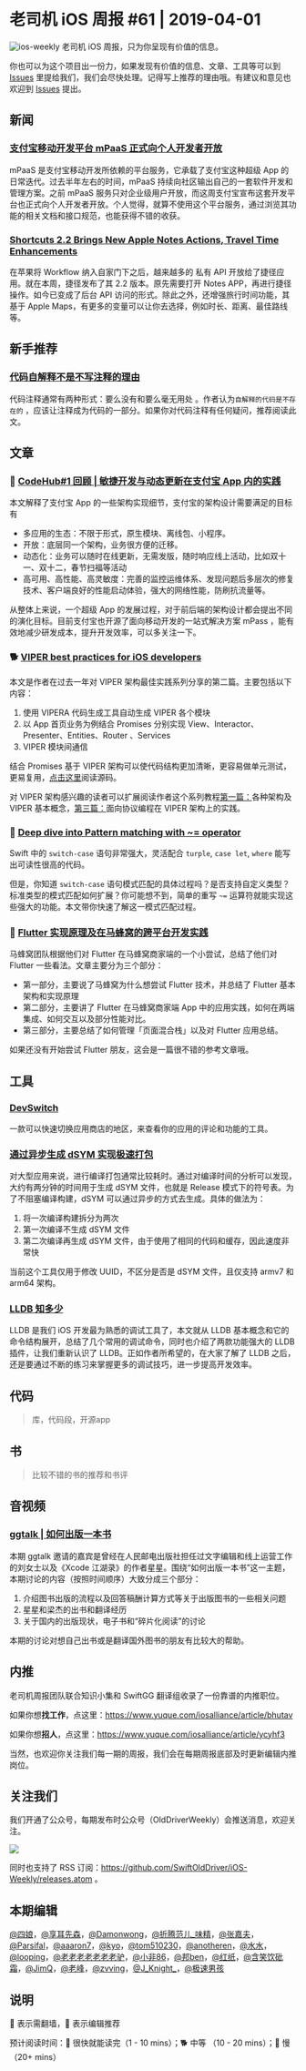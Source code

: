 # 老司机 iOS 周报 #61 | 2019-04-01

![ios-weekly](https://github.com/SwiftOldDriver/iOS-Weekly/blob/master/assets/ios-weekly.png?raw=true)
老司机 iOS 周报，只为你呈现有价值的信息。

你也可以为这个项目出一份力，如果发现有价值的信息、文章、工具等可以到 [Issues](https://github.com/SwiftOldDriver/iOS-Weekly/issues) 里提给我们，我们会尽快处理。记得写上推荐的理由哦。有建议和意见也欢迎到 [Issues](https://github.com/SwiftOldDriver/iOS-Weekly/issues) 提出。

## 新闻

### [支付宝移动开发平台 mPaaS 正式向个人开发者开放](https://fw.alipay.com/alipaymarket/ability/AM010000000000002935/detail.htm)

mPaaS 是支付宝移动开发所依赖的平台服务，它承载了支付宝这种超级 App 的日常迭代。过去半年左右的时间，mPaaS 持续向社区输出自己的一套软件开发和管理方案。之前 mPaaS 服务只对企业级用户开放，而这周支付宝宣布这套开发平台也正式向个人开发者开放。个人觉得，就算不使用这个平台服务，通过浏览其功能的相关文档和接口规范，也能获得不错的收获。

### [Shortcuts 2.2 Brings New Apple Notes Actions, Travel Time Enhancements](https://www.macstories.net/ios/shortcuts-2-2-brings-new-apple-notes-actions-travel-time-enhancements/)

在苹果将 Workflow 纳入自家门下之后，越来越多的 私有 API 开放给了捷径应用。就在本周，捷径发布了其 2.2 版本。原先需要打开 Notes APP，再进行捷径操作。如今已变成了后台 API 访问的形式。除此之外，还增强旅行时间功能，其基于 Apple Maps，有更多的变量可以让你去选择，例如时长、距离、最佳路线等。

## 新手推荐

### [代码自解释不是不写注释的理由](https://www.infoq.cn/article/eQlxAX013D9h5b-B356Q)

代码注释通常有两种形式：要么没有和要么毫无用处 。作者认为`自解释的代码是不存在的` ，应该让注释成为代码的一部分。如果你对代码注释有任何疑问，推荐阅读此文。

## 文章

### 🐎 [CodeHub#1 回顾 | 敏捷开发与动态更新在支付宝 App 内的实践](https://mp.weixin.qq.com/s/eXzojM0lCaaCW4JxBaU6BQ)

本文解释了支付宝 App 的一些架构实现细节，支付宝的架构设计需要满足的目标有

- 多应用的生态：不限于形式，原生模块、离线包、小程序。
- 开放：底层同一个架构，业务很方便的迁移。
- 动态化：业务可以随时在线更新，无需发版，随时响应线上活动，比如双十一、双十二，春节扫福等活动
- 高可用、高性能、高灵敏度：完善的监控运维体系、发现问题后多层次的修复技术、客户端良好的性能启动体验，强大的网络性能，防刷抗流量等。

从整体上来说，一个超级 App 的发展过程，对于前后端的架构设计都会提出不同的演化目标。目前支付宝也开源了面向移动开发的一站式解决方案 mPass ，能有效地减少研发成本，提升开发效率，可以多关注一下。

### 🐕 [VIPER best practices for iOS developers](https://theswiftdev.com/2019/03/11/viper-best-practices-for-ios-developers/)

本文是作者在过去一年对 VIPER 架构最佳实践系列分享的第二篇。主要包括以下内容：

1. 使用 VIPERA 代码生成工具自动生成 VIPER 各个模块
2. 以 App 首页业务为例结合 Promises 分别实现 View、Interactor、Presenter、Entities、Router 、Services
3. VIPER 模块间通信

结合 Promises 基于 VIPER 架构可以使代码结构更加清晰，更容易做单元测试，更易复用，[点击这里](https://github.com/theswiftdev/viper-best-practices/)阅读源码。

对 VIPER 架构感兴趣的读者可以扩展阅读作者这个系列教程[第一篇：](https://theswiftdev.com/2018/03/12/the-ultimate-viper-architecture-tutorial/)各种架构及 VIPER 基本概念，[第三篇：](https://theswiftdev.com/2019/03/19/mastering-the-viper-architecture/)面向协议编程在 VIPER 架构上的实践。

### 🐎 [Deep dive into Pattern matching with ~= operator](https://mecid.github.io/2019/03/20/pattern-matching-operator/)

Swift 中的 `switch-case` 语句非常强大，灵活配合 `turple`, `case let`, `where` 能写出可读性很高的代码。

但是，你知道 `switch-case` 语句模式匹配的具体过程吗？是否支持自定义类型？标准类型的模式匹配如何扩展？你可能想不到，简单的重写 `~=` 运算符就能实现这些强大的功能。本文带你快速了解这一模式匹配过程。

### 🐢 [Flutter 实现原理及在马蜂窝的跨平台开发实践](https://mp.weixin.qq.com/s/WBnj_6sOonjR9XUnB-wZPA)

马蜂窝团队根据他们对 Flutter 在马蜂窝商家端的一个小尝试，总结了他们对 Flutter 一些看法。文章主要分为三个部分：

- 第一部分，主要说了马蜂窝为什么想尝试 Flutter 技术，并总结了 Flutter 基本架构和实现原理
- 第二部分，主要讲了 Flutter 在马蜂窝商家端 App 中的应用实践，如何在两端集成、如何交互以及部分性能对比。
- 第三部分，主要总结了如何管理「页面混合栈」以及对 Flutter 应用总结。

如果还没有开始尝试 Flutter 朋友，这会是一篇很不错的参考文章哦。

## 工具

### [DevSwitch](https://github.com/aaronpearce/DevSwitch)

一款可以快速切换应用商店的地区，来查看你的应用的评论和功能的工具。

### [通过异步生成 dSYM 实现极速打包](https://github.com/bestswifter/blog/blob/master/articles/async-dsym.md)

对大型应用来说，进行编译打包通常比较耗时。通过对编译时间的分析可以发现，大约有两分钟的时间用于生成 dSYM 文件，也就是 Release 模式下的符号表。为了不阻塞编译构建，dSYM 可以通过异步的方式去生成。具体的做法为：

1. 将一次编译构建拆分为两次
2. 第一次编译不生成 dSYM 文件
3. 第二次编译再生成 dSYM 文件，由于使用了相同的代码和缓存，因此速度非常快

当前这个工具仅用于修改 UUID，不区分是否是 dSYM 文件，且仅支持 armv7 和 arm64 架构。

### [LLDB 知多少](https://juejin.im/post/5c8ca84ce51d456f43189dbd)

LLDB 是我们 iOS 开发最为熟悉的调试工具了，本文就从 LLDB 基本概念和它的命令结构展开，总结了几个常用的调试命令，同时也介绍了两款功能强大的 LLDB 插件，让我们重新认识了 LLDB。正如作者所希望的，在大家了解了 LLDB 之后，还是要通过不断的练习来掌握更多的调试技巧，进一步提高开发效率。

## 代码

> 库，代码段，开源app

## 书

> 比较不错的书的推荐和书评

## 音视频


### [ggtalk | 如何出版一本书](https://talk.swift.gg/23)

本期 ggtalk 邀请的嘉宾是曾经在人民邮电出版社担任过文字编辑和线上运营工作的刘女士以及《Xcode 江湖录》的作者星星。围绕“如何出版一本书”这一主题，本期讨论的内容（按照时间顺序）大致分成三个部分：

1. 介绍图书出版的流程以及回答稿酬计算方式等关于出版图书的一些相关问题
2. 星星和梁杰的出书和翻译经历
3. 关于国内的出版现状，电子书和“碎片化阅读”的讨论

本期的讨论对想自己出书或是翻译国外图书的朋友有比较大的帮助。

## 内推

老司机周报团队联合知识小集和 SwiftGG 翻译组收录了一份靠谱的内推职位。

如果你想**找工作**，点这里：https://www.yuque.com/iosalliance/article/bhutav

如果你想**招人**，点这里：https://www.yuque.com/iosalliance/article/ycyhf3

当然，也欢迎你关注我们每一期的周报，我们会在每期周报底部及时更新编辑内推岗位。

## 关注我们

我们开通了公众号，每期发布时公众号（OldDriverWeekly）会推送消息，欢迎关注。

![](https://github.com/SwiftOldDriver/iOS-Weekly/blob/master/assets/qrcode_for_wechat.jpg?raw=true)

同时也支持了 RSS 订阅：https://github.com/SwiftOldDriver/iOS-Weekly/releases.atom 。

## 本期编辑

[@四娘](https://kemchenj.github.io)，[@享耳先森](https://github.com/iblacksun)，[@Damonwong](https://github.com/Damonvvong)，[@折腾范儿_味精](http://weibo.com/agvicking)，[@张嘉夫](https://weibo.com/2949394297)，[@Parsifal](https://weibo.com/parsifalchang)，[@aaaron7](https://weibo.com/aaaron7)，[@kyo](https://github.com/KyoLi)，[@tom510230](https://xiaozhuanlan.com/u/6682065345)，[@anotheren](https://anotheren.com)，[@水水](https://www.xuyanlan.com)，[@looping](https://github.com/looping)，[@老老老老老老老驴](https://weibo.com/u/6090610445)，[@小非86](https://weibo.com/xuyafei86)，[@邦ben](http://weibo.com/linwenbang)，[@红纸](https://github.com/nianran)，[@含笑饮砒霜](http://chinafish.news)，[@JimQ](https://github.com/waz0820)，[@老峰](https://github.com/GesanTung)，[@zvving](https://github.com/zvving)，[@J_Knight_](https://github.com/knightsj)，[@极速男孩](https://github.com/ztlyyznf001)

## 说明

🚧 表示需翻墙，🌟 表示编辑推荐

预计阅读时间：🐎 很快就能读完（1 - 10 mins）；🐕 中等 （10 - 20 mins）；🐢 慢（20+ mins）
